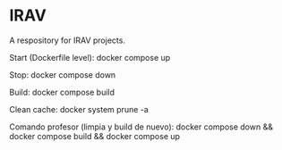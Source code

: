 # IRAV
A respository for IRAV projects.

Start (Dockerfile level):
docker compose up

Stop:
docker compose down

Build:
docker compose build

Clean cache:
docker system prune -a

Comando profesor (limpia y build de nuevo):
docker compose down && docker compose build && docker compose up